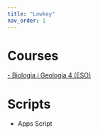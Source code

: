 ```yaml
---
title: "Lowkey"
nav_order: 1
---
```



# Courses
[- Biologia i Geologia 4 (ESO)](https://github.com/lveygonz/biogeo4)

# Scripts
- Apps Script


